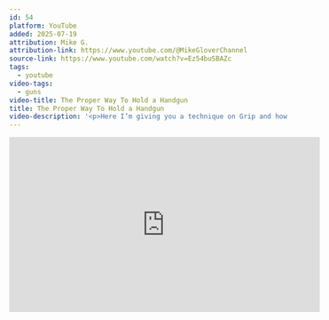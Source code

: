 ```yaml
---
id: 54
platform: YouTube
added: 2025-07-19
attribution: Mike G.
attribution-link: https://www.youtube.com/@MikeGloverChannel
source-link: https://www.youtube.com/watch?v=Ez54buSBAZc
tags:
  - youtube
video-tags:
  - guns
video-title: The Proper Way To Hold a Handgun
title: The Proper Way To Hold a Handgun
video-description: '<p>Here I’m giving you a technique on Grip and how to hold the pistol the right way.</p><p>Make sure you subscribe and stay tuned to everything we are doing. </p><p>Fieldcraft Survival Podcast:<a href="https://podcasts.apple.com/us/podcast">https://podcasts.apple.com/us/podcast</a>...</p><p>My Podcast:<a href="https://podcasts.apple.com/us/podcast">https://podcasts.apple.com/us/podcast</a>...</p><p>Train with me:<a href="https://www.fieldcraftsurvival.com">https://www.fieldcraftsurvival.com</a> </p><p>Fieldcraft Swag:<a href="https://fieldcraftsurvival.com/apparel/">https://fieldcraftsurvival.com/apparel/</a></p><p>Instagram:www.instagram.com/mike.a.gloverwww.instagram.com/mikegloveractual</p><p>My Website:www.mikegloveractual.com</p><p>My Company YouTube:   / thefieldcra.  .</p>'
---
```


<iframe width="560" height="315" src="https://www.youtube-nocookie.com/embed/Ez54buSBAZc?si=CRXRTYoXz747eKMX" title="YouTube video player" frameborder="0" allow="accelerometer; autoplay; clipboard-write; encrypted-media; gyroscope; picture-in-picture; web-share" referrerpolicy="strict-origin-when-cross-origin" allowfullscreen></iframe>
